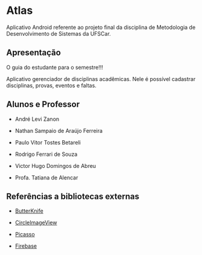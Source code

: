 # Atlas

Aplicativo Android referente ao projeto final da disciplina de Metodologia de Desenvolvimento de Sistemas da UFSCar.

## Apresentação

O guia do estudante para o semestre!!!

Aplicativo gerenciador de disciplinas acadêmicas. Nele é possível cadastrar disciplinas, provas, eventos e faltas.

## Alunos e Professor

* André Levi Zanon

* Nathan Sampaio de Araújo Ferreira

* Paulo Vitor Tostes Betareli

* Rodrigo Ferrari de Souza

* Victor Hugo Domingos de Abreu

* Profa. Tatiana de Alencar


## Referências a bibliotecas externas
 
* [ButterKnife](https://github.com/JakeWharton/butterknife)

* [CircleImageView](https://github.com/hdodenhof/CircleImageView)

* [Picasso](https://github.com/square/picasso)

* [Firebase](https://github.com/firebase/quickstart-android)
